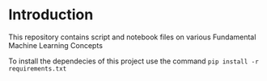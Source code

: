 # Introduction
This repository contains script and notebook files on various Fundamental Machine Learning Concepts

To install the dependecies of this project use the command `pip install -r requirements.txt`
